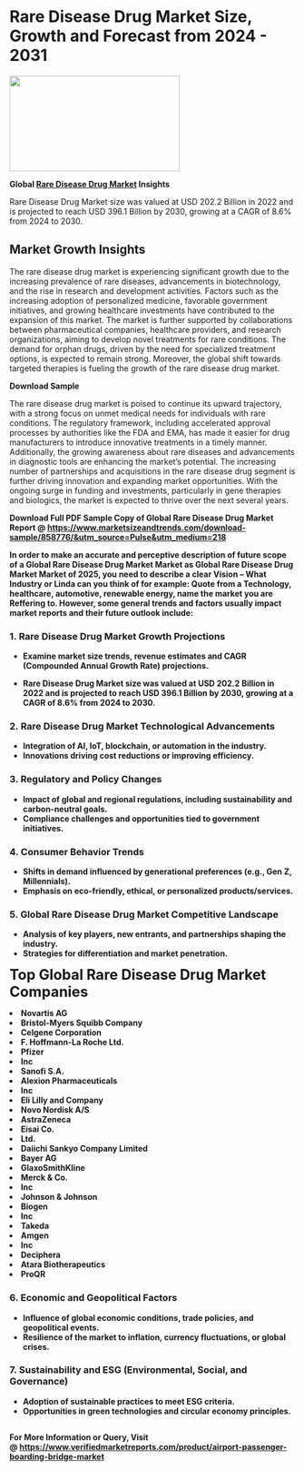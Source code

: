 <H1>Rare Disease Drug Market Size, Growth and Forecast from 2024 - 2031</H1><img class="aligncenter size-medium wp-image-584254" src="https://thirdeyenews.in/wp-content/uploads/2024/09/Global-Market-Research-300x168.jpeg" alt="" width="300" height="168" /><p><strong>Global&nbsp;<a href="https://www.marketsizeandtrends.com/download-sample/858776/&amp;utm_source=Pulse&amp;utm_medium=218">Rare Disease Drug Market</a> Insights</strong></p><p>Rare Disease Drug Market size was valued at USD 202.2 Billion in 2022 and is projected to reach USD 396.1 Billion by 2030, growing at a CAGR of 8.6% from 2024 to 2030.</p><p><h2>Market Growth Insights</h2> <p>The rare disease drug market is experiencing significant growth due to the increasing prevalence of rare diseases, advancements in biotechnology, and the rise in research and development activities. Factors such as the increasing adoption of personalized medicine, favorable government initiatives, and growing healthcare investments have contributed to the expansion of this market. The market is further supported by collaborations between pharmaceutical companies, healthcare providers, and research organizations, aiming to develop novel treatments for rare conditions. The demand for orphan drugs, driven by the need for specialized treatment options, is expected to remain strong. Moreover, the global shift towards targeted therapies is fueling the growth of the rare disease drug market.</p> <p><strong>Download Sample</strong></p> <p>The rare disease drug market is poised to continue its upward trajectory, with a strong focus on unmet medical needs for individuals with rare conditions. The regulatory framework, including accelerated approval processes by authorities like the FDA and EMA, has made it easier for drug manufacturers to introduce innovative treatments in a timely manner. Additionally, the growing awareness about rare diseases and advancements in diagnostic tools are enhancing the market’s potential. The increasing number of partnerships and acquisitions in the rare disease drug segment is further driving innovation and expanding market opportunities. With the ongoing surge in funding and investments, particularly in gene therapies and biologics, the market is expected to thrive over the next several years. </p> <p><strong></p><p><span class=""><strong>Download Full PDF Sample Copy of Global Rare Disease Drug Market Report</strong> @ <a href="https://www.marketsizeandtrends.com/download-sample/858776/&amp;utm_source=Pulse&amp;utm_medium=218" target="_blank">https://www.marketsizeandtrends.com/download-sample/858776/&amp;utm_source=Pulse&amp;utm_medium=218</a></span></p><p>In order to make an accurate and perceptive description of future scope of a Global&nbsp;Rare Disease Drug Market Market as Global&nbsp;Rare Disease Drug Market Market of 2025, you need to describe a clear Vision &ndash; What Industry or Linda can you think of for example: Quote from a Technology, healthcare, automotive, renewable energy, name the market you are Reffering to. However, some general trends and factors usually impact market reports and their future outlook include:</p><h3>1.&nbsp;<strong>Rare Disease Drug Market Growth Projections</strong></h3><ul><li>Examine market size trends, revenue estimates and CAGR (Compounded Annual Growth Rate) projections.</li><li><p>Rare Disease Drug Market size was valued at USD 202.2 Billion in 2022 and is projected to reach USD 396.1 Billion by 2030, growing at a CAGR of 8.6% from 2024 to 2030.</p></li></ul><h3>2.&nbsp;<strong>Rare Disease Drug Market Technological Advancements</strong></h3><ul><li>Integration of AI, IoT, blockchain, or automation in the industry.</li><li>Innovations driving cost reductions or improving efficiency.</li></ul><h3>3.&nbsp;<strong>Regulatory and Policy Changes</strong></h3><ul><li>Impact of global and regional regulations, including sustainability and carbon-neutral goals.</li><li>Compliance challenges and opportunities tied to government initiatives.</li></ul><h3>4.&nbsp;<strong>Consumer Behavior Trends</strong></h3><ul><li>Shifts in demand influenced by generational preferences (e.g., Gen Z, Millennials).</li><li>Emphasis on eco-friendly, ethical, or personalized products/services.</li></ul><h3>5.&nbsp;<strong>Global Rare Disease Drug Market Competitive Landscape</strong></h3><ul><li>Analysis of key players, new entrants, and partnerships shaping the industry.</li><li>Strategies for differentiation and market penetration.</li></ul><p data-pm-slice="1 1 []"><span style="color: inherit; font-family: inherit; font-size: 25px;">Top Global Rare Disease Drug Market Companies</span></p><div class="" data-test-id=""><p><li>Novartis AG</li><li> Bristol-Myers Squibb Company</li><li> Celgene Corporation</li><li> F. Hoffmann-La Roche Ltd.</li><li> Pfizer</li><li> Inc</li><li> Sanofi S.A.</li><li> Alexion Pharmaceuticals</li><li> Inc</li><li> Eli Lilly and Company</li><li> Novo Nordisk A/S</li><li> AstraZeneca</li><li> Eisai Co.</li><li> Ltd.</li><li> Daiichi Sankyo Company Limited</li><li> Bayer AG</li><li> GlaxoSmithKline</li><li> Merck & Co.</li><li> Inc</li><li> Johnson & Johnson</li><li> Biogen</li><li> Inc</li><li> Takeda</li><li> Amgen</li><li> Inc</li><li> Deciphera</li><li> Atara Biotherapeutics</li><li> ProQR</li></p></div><h3>6.&nbsp;<strong>Economic and Geopolitical Factors</strong></h3><ul><li>Influence of global economic conditions, trade policies, and geopolitical events.</li><li>Resilience of the market to inflation, currency fluctuations, or global crises.</li></ul><h3>7.&nbsp;<strong>Sustainability and ESG (Environmental, Social, and Governance)</strong></h3><ul><li>Adoption of sustainable practices to meet ESG criteria.</li><li>Opportunities in green technologies and circular economy principles.</li></ul><h2><strong style="font-size: 14px;">For More Information or Query, Visit @&nbsp;</strong><a style="background-color: #ffffff; font-size: 14px;" href="https://www.marketsizeandtrends.com/report/rare-disease-drug-market/" target="_blank">https://www.verifiedmarketreports.com/product/airport-passenger-boarding-bridge-market</a></h2>
